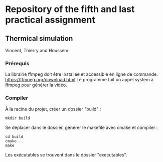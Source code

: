 # Repository of the fifth and last practical assignment
## Thermical simulation
Vincent, Thierry and Houssem.

### Prérequis
La librairie ffmpeg doit être installée et accessible en ligne de commande.
https://ffmpeg.org/download.html
Le programme fait un appel system à ffmpeg pour générer la vidéo.

### Compiler
À la racine du projet, créer un dossier "build" :
```
mkdir build
```
Se déplacer dans le dossier, générer le makefile avec cmake et compiler :
```
cd build
cmake ..
make
```
Les exécutables se trouvent dans le dossier "executables".

